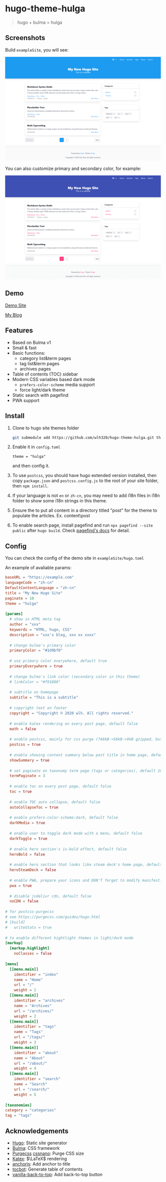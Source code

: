 # hugo-theme-hulga

> hugo + bulma = hulga

## Screenshots

Build `exampleSite`, you will see:

![screenshot](https://github.com/wlh320/hugo-theme-hulga/blob/main/images/screenshot.png)

You can also customize primary and secondary color, for example:

![material color](https://github.com/wlh320/hugo-theme-hulga/blob/main/images/material.png)

## Demo

[Demo Site](https://wlh320.github.io/hugo-theme-hulga)

[My Blog](https://blog.zilch40.wang)

## Features

- Based on Bulma v1
- Small & fast
- Basic functions:
  - category list&term pages
  - tag list&term pages
  - archives pages
- Table of contents (TOC) sidebar
- Modern CSS variables based dark mode
  - `prefers-color-scheme` media support
  - force light/dark theme
- Static search with pagefind
- PWA support

## Install

1. Clone to hugo site themes folder

    ```bash
    git submodule add https://github.com/wlh320/hugo-theme-hulga.git themes/hulga
    ```

2. Enable it in `config.toml`

    ```
    theme = "hulga"
    ```
    and then config it.

3. To use `postcss`, you should have hugo extended version installed, 
then copy `package.json` and `postcss.config.js` to the root of your site folder, then `npm install`.

4. If your language is not `en` or `zh-cn`, you may need to add i18n files in i18n folder
to show some i18n strings in this theme.

5. Ensure the to put all content in a directory titled "post" for 
the theme to populate the articles. Ex. content\post

6. To enable search page, install pagefind and run `npx pagefind --site public` after 
`hugo build`. Check [pagefind's docs](https://pagefind.app/docs/#indexing-your-site)
for detail.
    

## Config

You can check the config of the demo site in `exampleSite/hugo.toml`

An example of avaliable params:

```toml
baseURL = "https://example.com"
languageCode = "zh-cn"
DefaultContentLanguage = "zh-cn"
title = "My New Hugo Site"
paginate = 10
theme = "hulga"

[params]
  # show in HTML meta tag
  author = "xxx"
  keywords = "HTML, hugo, CSS"
  description = "xxx's blog, xxx xx xxxx"

  # change bulma's primary color
  primaryColor = "#1d9bf0"

  # use primary color everywhere, default true
  primaryEverywhere = true

  # change bulma's link color (secondary color in this theme)
  # linkColor = "#f91880"

  # subtitle on homepage
  subtitle = "This is a subtitle"

  # copyright text on footer
  copyright = "Copyright © 2020 wlh. All rights reserved."

  # enable katex rendering on every post page, default false
  math = false

  # enable postcss, mainly for css purge (746kB->56kB->9kB gzipped, but this makes build slower), default false
  postcss = true

  # enable showing content summary below post title in home page, default false
  showSummary = true

  # set paginate on taxonomy term page (tags or categories), default 10
  termPaginate = 3

  # enable toc on every post page, default false
  toc = true

  # enable TOC auto collapse, default false
  autoCollapseToc = true

  # enable prefers-color-scheme:dark, default false
  darkMedia = true

  # enable user to toggle dark mode with a menu, default false
  darkToggle = true

  # enable hero section's is-bold effect, default false
  heroBold = false

  # enable hero section that looks like steam deck's home page, default false
  heroSteamDeck = false

  # enable PWA, prepare your icons and DON'T forget to modify manifest.json, default false
  pwa = true

  # disable jsdelivr cdn, default false
  noCDN = false

# for postcss-purgecss
# see https://purgecss.com/guides/hugo.html
# [build]
#   writeStats = true

# to enable different hightlight themes in light/dark mode 
[markup]
  [markup.highlight]
    noClasses = false

[menu]
  [[menu.main]]
    identifier = "index"
    name = "Home"
    url = "/"
    weight = 1
  [[menu.main]]
    identifier = "archives"
    name = "Archives"
    url = "/archives/"
    weight = 2
  [[menu.main]]
    identifier = "tags"
    name = "Tags"
    url = "/tags/"
    weight = 3
  [[menu.main]]
    identifier = "about"
    name = "About"
    url = "/about/"
    weight = 4
  [[menu.main]]
    identifier = "search"
    name = "Search"
    url = "/search/"
    weight = 5

[taxonomies]
category = "categories"
tag = "tags"

```

## Acknowledgements

- [Hugo](https://gohugo.io/): Static site generator
- [Bulma](https://bulma.io/): CSS framework
- [Purgecss](https://purgecss.com/) [cssnano](https://cssnano.co/): Purge CSS size
- [Katex](https://katex.org/): $\LaTeX$ rendering
- [anchorjs](https://github.com/bryanbraun/anchorjs): Add anchor to title
- [tocbot](https://tscanlin.github.io/tocbot/): Generate table of contents
- [vanilla-back-to-top](https://github.com/vfeskov/vanilla-back-to-top): Add back-to-top button

